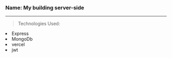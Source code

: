 ### Name: My building server-side
----------
> Technologies Used:
>
>><ul>
  <li>Express</li>
  <li>MongoDb</li>
  <li>vercel</li>
  <li>jwt</li>
</ul>
